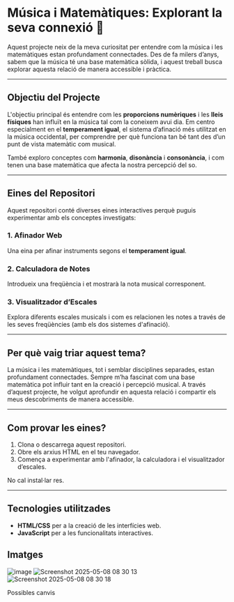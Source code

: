 #  Música i Matemàtiques: Explorant la seva connexió 🎵

Aquest projecte neix de la meva curiositat per entendre com la música i les matemàtiques estan profundament connectades. Des de fa milers d’anys, sabem que la música té una base matemàtica sòlida, i aquest treball busca explorar aquesta relació de manera accessible i pràctica.

---

## Objectiu del Projecte

L'objectiu principal és entendre com les **proporcions numèriques** i les **lleis físiques** han influït en la música tal com la coneixem avui dia. Em centro especialment en el **temperament igual**, el sistema d’afinació més utilitzat en la música occidental, per comprendre per què funciona tan bé tant des d’un punt de vista matemàtic com musical.

També exploro conceptes com **harmonia**, **disonància** i **consonància**, i com tenen una base matemàtica que afecta la nostra percepció del so.

---

## Eines del Repositori

Aquest repositori conté diverses eines interactives perquè puguis experimentar amb els conceptes investigats:

### 1. **Afinador Web**
Una eina per afinar instruments segons el **temperament igual**.

### 2. **Calculadora de Notes**
Introdueix una freqüència i et mostrarà la nota musical corresponent.

### 3. **Visualitzador d’Escales**
Explora diferents escales musicals i com es relacionen les notes a través de les seves freqüències (amb els dos sistemes d'afinació).

---

## Per què vaig triar aquest tema?

La música i les matemàtiques, tot i semblar disciplines separades, estan profundament connectades. Sempre m’ha fascinat com una base matemàtica pot influir tant en la creació i percepció musical. A través d’aquest projecte, he volgut aprofundir en aquesta relació i compartir els meus descobriments de manera accessible.

---

## Com provar les eines?

1. Clona o descarrega aquest repositori.
2. Obre els arxius HTML en el teu navegador.
3. Comença a experimentar amb l'afinador, la calculadora i el visualitzador d’escales.

No cal instal·lar res.

---

## Tecnologies utilitzades

- **HTML/CSS** per a la creació de les interfícies web.
- **JavaScript** per a les funcionalitats interactives.

## Imatges

![image](https://github.com/user-attachments/assets/b2e67b71-26b1-427e-8563-4b5dd119cad1)
![Screenshot 2025-05-08 08 30 13](https://github.com/user-attachments/assets/0b33f16f-9e97-4164-9c0b-9378a33fe3de)
![Screenshot 2025-05-08 08 30 18](https://github.com/user-attachments/assets/230a0e37-10a2-4b48-b475-e162b8245392)

Possibles canvis
